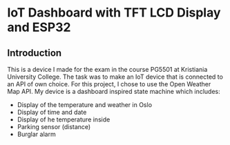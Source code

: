 # IoT Dashboard with TFT LCD Display and ESP32
## Introduction
This is a device I made for the exam in the course PG5501 at Kristiania University College. The task was to make an IoT device that is connected to an API of own choice. For this project, I chose to use the Open Weather Map API. My device is a dashboard inspired state machine which includes: 
* Display of the temperature and weather in Oslo
* Display of time and date
* Display of he temperature inside
* Parking sensor (distance)
* Burglar alarm

